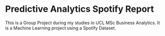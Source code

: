 # Predictive Analytics Spotify Report

This is a Group Project during my studies in UCL MSc Business Analytics. It is a Machine Learning project using a Spotify Dataset.

